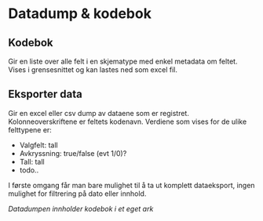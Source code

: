 # Datadump & kodebok

## Kodebok

Gir en liste over alle felt i en skjematype med enkel metadata om feltet. Vises i grensesnittet og kan lastes ned som excel fil.

## Eksporter data

Gir en excel eller csv dump av dataene som er registret. Kolonneoverskriftene er feltets kodenavn. Verdiene som vises for de ulike felttypene er:
* Valgfelt: tall
* Avkryssning: true/false (evt 1/0)?
* Tall: tall
* todo..

I første omgang får man bare mulighet til å ta ut komplett dataeksport, ingen mulighet for filtrering på dato eller innhold.

*Datadumpen innholder kodebok i et eget ark*

